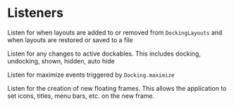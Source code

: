 # Listeners

<procedure title="DockingLayoutListener" id="DockingLayoutListener">
<p>Listen for when layouts are added to or removed from <code>DockingLayouts</code> and when layouts are restored or saved to a file</p>
</procedure>
<procedure title="DockingListener" id="DockingListener">
<p>Listen for any changes to active dockables. This includes docking, undocking, shown, hidden, auto hide</p>
</procedure>
<procedure title="MaximizeListener" id="MaximizeListener">
<p>Listen for maximize events triggered by <code>Docking.maximize</code></p>
</procedure>
<procedure title="NewFloatingFrameListener" id="NewFloatingFrameListener">
<p>Listen for the creation of new floating frames. This allows the application to set icons, titles, menu bars, etc. on the new frame.</p>
</procedure>